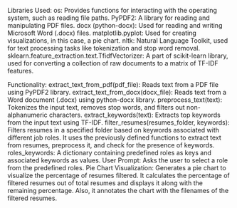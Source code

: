 Libraries Used:
os: Provides functions for interacting with the operating system, such as reading file paths.
PyPDF2: A library for reading and manipulating PDF files.
docx (python-docx): Used for reading and writing Microsoft Word (.docx) files.
matplotlib.pyplot: Used for creating visualizations, in this case, a pie chart.
nltk: Natural Language Toolkit, used for text processing tasks like tokenization and stop word removal.
sklearn.feature_extraction.text.TfidfVectorizer: A part of scikit-learn library, used for converting a collection of raw documents to a matrix of TF-IDF features.

Functionality:
extract_text_from_pdf(pdf_file): Reads text from a PDF file using PyPDF2 library.
extract_text_from_docx(docx_file): Reads text from a Word document (.docx) using python-docx library.
preprocess_text(text): Tokenizes the input text, removes stop words, and filters out non-alphanumeric characters.
extract_keywords(text): Extracts top keywords from the input text using TF-IDF.
filter_resumes(resumes_folder, keywords): Filters resumes in a specified folder based on keywords associated with different job roles. It uses the previously defined functions to extract text from resumes, preprocess it, and check for the presence of keywords.
roles_keywords: A dictionary containing predefined roles as keys and associated keywords as values.
User Prompt: Asks the user to select a role from the predefined roles.
Pie Chart Visualization: Generates a pie chart to visualize the percentage of resumes filtered. It calculates the percentage of filtered resumes out of total resumes and displays it along with the remaining percentage. Also, it annotates the chart with the filenames of the filtered resumes.
